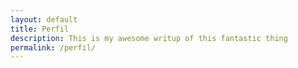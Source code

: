 ```yaml
---
layout: default
title: Perfil
description: This is my awesome writup of this fantastic thing
permalink: /perfil/
---
```

